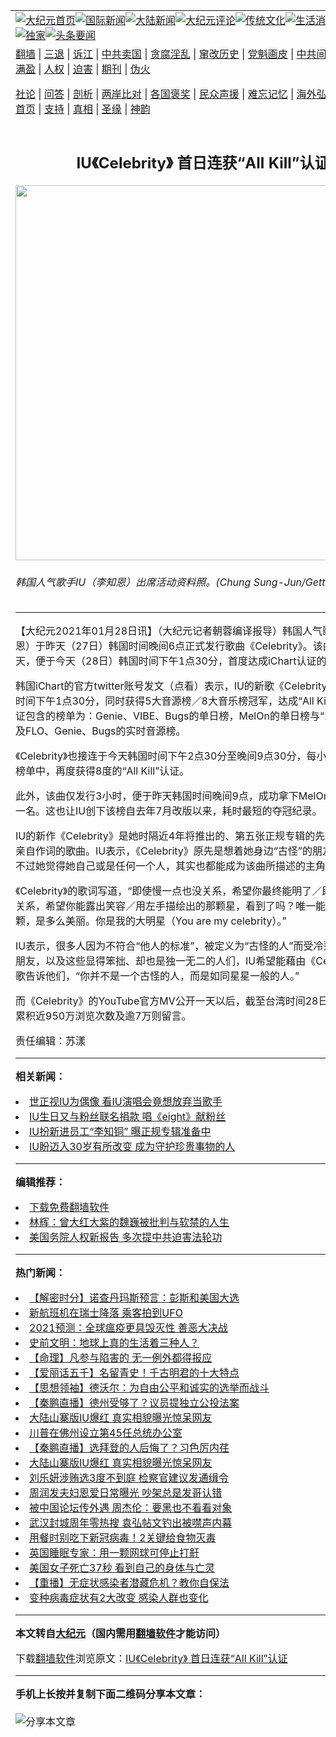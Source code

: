 <a name="1" id="1" target="_blank"></a><span id="1"></span>
<table align=center border="0"><tr><td colspan="2" VALIGN=TOP><a href="https://github.com/mjerqg3317/djy/blob/master/gb/nf1351518.md#1"><img src="https://raw.githubusercontent.com/mjerqg3317/www/master/t/djy/1.jpg" title="大纪元首页" alt="大纪元首页"></a><a href="https://github.com/mjerqg3317/djy/blob/master/gb/n24hr.md#1"><img src="https://raw.githubusercontent.com/mjerqg3317/www/master/t/djy/3.jpg" title="国际新闻" alt="国际新闻"></a><a href="https://github.com/mjerqg3317/djy/blob/master/gb/nsc413.md#1"><img src="https://raw.githubusercontent.com/mjerqg3317/www/master/t/djy/4.jpg" title="大陆新闻" alt="大陆新闻"></a><a href="https://github.com/mjerqg3317/djy/blob/master/gb/news392.md#1"><img src="https://raw.githubusercontent.com/mjerqg3317/www/master/t/djy/5.jpg" title="大纪元评论" alt="大纪元评论"></a><a href="https://github.com/mjerqg3317/djy/blob/master/gb/news2007.md#1"><img src="https://raw.githubusercontent.com/mjerqg3317/www/master/t/djy/6.jpg" title="传统文化" alt="传统文化"></a><a href="https://github.com/mjerqg3317/djy/blob/master/gb/news2008.md#1"><img src="https://raw.githubusercontent.com/mjerqg3317/www/master/t/djy/7.jpg" title="生活消费" alt="生活消费"></a><a href="https://github.com/mjerqg3317/djy/blob/master/gb/ncyule.md#1"><img src="https://raw.githubusercontent.com/mjerqg3317/www/master/t/djy/8.jpg" title="娱乐休闲" alt="娱乐休闲"></a><a href="https://github.com/mjerqg3317/djy/blob/master/gb/nsc1002.md#1"><img src="https://raw.githubusercontent.com/mjerqg3317/www/master/t/djy/9.jpg" title="健康" alt="健康"></a><a href="https://github.com/mjerqg3317/djy/blob/master/gb/nf6092.md#1"><img src="https://raw.githubusercontent.com/mjerqg3317/www/master/t/djy/10a.jpg" title="独家" alt="独家"></a><a href="https://github.com/mjerqg3317/djy/blob/master/gb/nf4514.md#1"><img src="https://raw.githubusercontent.com/mjerqg3317/www/master/t/djy/12a.jpg" title="头条要闻" alt="头条要闻"></a></td></tr>
<tr><td colspan="2" VALIGN=TOP><a target="_blank" href="https://github.com/mjerqg3317/www/blob/master/README.md?zsrh#1">翻墙</a> | <a target="_blank" href="https://github.com/mjerqg3317/djy/blob/master/gb/nf5657.md#1">三退</a> | <a target="_blank" href="https://github.com/mjerqg3317/djy/blob/master/gb/nf6124.md#1">诉江</a> | <a target="_blank" href="https://github.com/mjerqg3317/djy/blob/master/gb/nf1176117.md#1">中共卖国</a> | <a target="_blank" href="https://github.com/mjerqg3317/djy/blob/master/gb/nf5773.md#1">贪腐淫乱</a> | <a target="_blank" href="https://github.com/mjerqg3317/djy/blob/master/gb/nf1176115.md#1">窜改历史</a> | <a target="_blank" href="https://github.com/mjerqg3317/djy/blob/master/gb/nf1176107.md#1">党魁画皮</a> | <a target="_blank" href="https://github.com/mjerqg3317/djy/blob/master/gb/nf1320400.md#1">中共间谍</a> | <a target="_blank" href="https://github.com/mjerqg3317/djy/blob/master/gb/nf1176114.md#1">破坏传统</a> | <a target="_blank" href="https://github.com/mjerqg3317/ntdtv/blob/master/gb/prog447_1.md#1">恶贯满盈</a> | <a target="_blank" href="https://github.com/mjerqg3317/djy/blob/master/gb/ncid278.md#1">人权</a> | <a target="_blank" href="https://github.com/mjerqg3317/djy/blob/master/gb/nf1176111.md#1">迫害</a> | <a target="_blank" href="https://gitlab.com/szzdlab/mh-qikan/blob/master/README.md#1">期刊</a> | <a target="_blank" href="https://github.com/mjerqg3317/djy/blob/master/gb/nf5562.md#1">伪火</a></p><p><a target="_blank" href="https://github.com/mjerqg3317/djy/blob/master/gb/9p.md#1">社论</a> | <a target="_blank" href="https://github.com/mjerqg3317/djy/blob/master/gb/nf4378.md#1">问答</a> | <a target="_blank" href="https://github.com/mjerqg3317/djy/blob/master/gb/nf5792.md#1">剖析</a> | <a target="_blank" href="https://github.com/mjerqg3317/djy/blob/master/gb/nf5735.md#1">两岸比对</a> | <a target="_blank" href="https://github.com/mjerqg3317/djy/blob/master/gb/nf6119.md#1">各国褒奖</a> | <a target="_blank" href="https://github.com/mjerqg3317/djy/blob/master/gb/nf6120.md#1">民众声援</a> | <a target="_blank" href="https://github.com/mjerqg3317/djy/blob/master/gb/nf1188594.md#1">难忘记忆</a> | <a target="_blank" href="https://github.com/mjerqg3317/djy/blob/master/gb/nf3180.md#1">海外弘传</a> | <a target="_blank" href="https://github.com/mjerqg3317/djy/blob/master/gb/nf5410.md#1">万人上访</a> | <a target="_blank" href="https://github.com/mjerqg3317/www/blob/master/README.md?zsrh#1">平台首页</a> | <a target="_blank" href="https://github.com/mjerqg3317/djy/blob/master/gb/nf4386.md#1">支持</a> | <a target="_blank" href="https://github.com/mjerqg3317/djy/blob/master/gb/nf4389.md#1">真相</a> | <a target="_blank" href="https://github.com/mjerqg3317/djy/blob/master/gb/nf5790.md#1">圣缘</a> | <a target="_blank" href="https://github.com/mjerqg3317/djy/blob/master/gb/nf4786.md#1">神韵</a></td></tr>
<tr><td VALIGN=TOP width="626"><h2 align=center>IU《Celebrity》 首日连获“All Kill”认证</h2>
<img width="600" src="https://i.epochtimes.com/assets/uploads/2021/01/200918045736100707-600x400.jpg" />
<h6>韩国人气歌手IU（李知恩）出席活动资料照。(Chung Sung-Jun/Getty Images)
</h6>
<hr>
	<p>【大纪元2021年01月28日讯】（大纪元记者朝蓉编译报导）韩国人气歌手IU（<ahref="https://github.com/mjerqg3317/djy/blob/master/gb/tag/%E6%9D%8E%E7%9F%A5%E6%81%A9.md#1">李知恩</a>）于昨天（27日）韩国时间晚间6点正式发行歌曲《Celebrity》。该曲公开不到一天，便于今天（28日）韩国时间下午1点30分，首度达成iChart认证的“All Kill”。</p>
<p>韩国iChart的官方twitter账号发文（<ahref="https://twitter.com/instiz_ichart/status/1354648059095912450" target="_blank" rel="noopener noreferrer">点看</a>）表示，IU的新歌《Celebrity》于今天韩国时间下午1点30分，同时获得5大音源榜／8大音乐榜冠军，达成“All Kill”认证。该认证包含的榜单为：Genie、VIBE、Bugs的单日榜，MelOn的单日榜与“24Hits”榜，以及FLO、Genie、Bugs的实时音源榜。</p>
<p>《Celebrity》也接连于今天韩国时间下午2点30分至晚间9点30分，每小时更新一次的榜单中，再度获得8度的“All Kill”认证。</p>
<p>此外，该曲仅发行3小时，便于昨天韩国时间晚间9点，成功拿下MelOn“24Hits”榜第一名。这也让IU创下该榜自去年7月改版以来，耗时最短的夺冠纪录。</p>
<p>IU的新作《Celebrity》是她时隔近4年将推出的、第五张正规专辑的先行曲，也是她亲自作词的歌曲。IU表示，《Celebrity》原先是想着她身边“古怪”的朋友而写成的，不过她觉得她自己或是任何一个人，其实也都能成为该曲所描述的主角。</p>
<p>《Celebrity》的歌词写道，“即使慢一点也没关系，希望你最终能明了／即使徬徨也没关系，希望你能露出笑容／用左手描绘出的那颗星，看到了吗？唯一能看到的那一颗，是多么美丽。你是我的大明星（You are my celebrity）。”</p>
<p>IU表示，很多人因为不符合“他人的标准”，被定义为“古怪的人”而受冷落。对于她的朋友，以及这些显得笨拙、却也是独一无二的人们，IU希望能藉由《Celebrity》这首歌告诉他们，“你并不是一个古怪的人，而是如同星星一般的人。”</p>
<p>而《Celebrity》的YouTube官方MV公开一天以后，截至台湾时间28日晚间8点，已累积近950万浏览次数及逾7万则留言。</p>
<p>责任编辑：苏漾</p>
	
<hr>


<strong>相关新闻：</strong>
<li><a href="https://github.com/mjerqg3317/djy/blob/master/gb/20/4/16/n12036211.md#1">世正视IU为偶像 看IU演唱会竟想放弃当歌手</a></li>
<li><a href="https://github.com/mjerqg3317/djy/blob/master/gb/20/5/16/n12114177.md#1">IU生日又与粉丝联名捐款 唱《eight》献粉丝</a></li>
<li><a href="https://github.com/mjerqg3317/djy/blob/master/gb/20/9/9/n12390293.md#1">IU扮新进员工“李知铜” 曝正规专辑准备中</a></li>
<li><a href="https://github.com/mjerqg3317/djy/blob/master/gb/20/12/9/n12606680.md#1">IU盼迈入30岁有所改变 成为守护珍贵事物的人</a></li>
<hr>


<strong>编辑推荐：</strong>
<li><a href="https://github.com/mjerqg3317/www/blob/master/README.md?dfh#1" target="_blank">下载免费翻墙软件</a></li><li><a href="https://github.com/tsiac2612/djy/blob/master/gb/17/10/31/n9789303.md#1" target="_blank">林辉：曾大红大紫的魏巍被批判与软禁的人生</a></li><li><a href="https://github.com/tsiac2612/djy/blob/master/gb/19/3/14/n11111708.md#1" target="_blank">美国务院人权新报告 多次提中共迫害法轮功</a></li>
<hr>

<strong>热门新闻：</strong>
<li><a href="https://github.com/mjerqg3317/djy/blob/master/gb/21/1/23/n12706624.md#1">【解密时分】诺查丹玛斯预言：彭斯和美国大选</a></li>
<li><a href="https://github.com/mjerqg3317/djy/blob/master/gb/21/1/22/n12704671.md#1">新航班机在瑞士降落 乘客拍到UFO</a></li>
<li><a href="https://github.com/mjerqg3317/djy/blob/master/gb/21/1/23/n12706868.md#1">2021预测：全球瘟疫更具毁灭性 善恶大决战</a></li>
<li><a href="https://github.com/mjerqg3317/djy/blob/master/gb/21/1/23/n12707590.md#1">史前文明：地球上真的生活着三种人？</a></li>
<li><a href="https://github.com/mjerqg3317/djy/blob/master/gb/21/1/18/n12695506.md#1">【命理】凡参与陷害的 无一例外都得报应</a></li>
<li><a href="https://github.com/mjerqg3317/djy/blob/master/gb/21/1/23/n12707205.md#1">【爱丽话五千】名留青史！千古明君的十大特点</a></li>
<li><a href="https://github.com/mjerqg3317/djy/blob/master/gb/20/11/30/n12586688.md#1">【思想领袖】德沃尔：为自由公平和诚实的选举而战斗</a></li>
<li><a href="https://github.com/mjerqg3317/djy/blob/master/gb/21/1/27/n12716462.md#1">【秦鹏直播】德州受够了？议员提独立公投法案</a></li>
<li><a href="https://github.com/mjerqg3317/djy/blob/master/gb/21/1/25/n12711517.md#1">大陆山寨版IU爆红 真实相貌曝光惊呆网友</a></li>
<li><a href="https://github.com/mjerqg3317/djy/blob/master/gb/21/1/26/n12711861.md#1">川普在佛州设立第45任总统办公室</a></li>
<li><a href="https://github.com/mjerqg3317/djy/blob/master/gb/21/1/25/n12711660.md#1">【秦鹏直播】选拜登的人后悔了？习色厉内荏</a></li>
<li><a href="https://github.com/mjerqg3317/djy/blob/master/gb/21/1/25/n12711517.md#1">大陆山寨版IU爆红 真实相貌曝光惊呆网友</a></li>
<li><a href="https://github.com/mjerqg3317/djy/blob/master/gb/21/1/27/n12715248.md#1">刘乐妍涉贿选3度不到庭 检察官建议发通缉令</a></li>
<li><a href="https://github.com/mjerqg3317/djy/blob/master/gb/21/1/27/n12714202.md#1">周润发夫妇恩爱日常曝光 吵架总是发哥认错</a></li>
<li><a href="https://github.com/mjerqg3317/djy/blob/master/gb/21/1/26/n12712782.md#1">被中国论坛传外遇 周杰伦：要黑也不看看对象</a></li>
<li><a href="https://github.com/mjerqg3317/djy/blob/master/gb/21/1/26/n12711753.md#1">武汉封城周年零热搜 袁弘帖文钓出被噤声内幕</a></li>
<li><a href="https://github.com/mjerqg3317/djy/blob/master/gb/21/1/26/n12712049.md#1">用餐时别吃下新冠病毒！2关键给食物灭毒</a></li>
<li><a href="https://github.com/mjerqg3317/djy/blob/master/gb/21/1/26/n12712763.md#1">英国睡眠专家：用一颗网球可停止打鼾</a></li>
<li><a href="https://github.com/mjerqg3317/djy/blob/master/gb/21/1/27/n12714549.md#1">美国女子死亡37秒 看到自己的身体与亡灵</a></li>
<li><a href="https://github.com/mjerqg3317/djy/blob/master/gb/21/1/26/n12712014.md#1">【重播】无症状感染者潜藏危机？教你自保法</a></li>
<li><a href="https://github.com/mjerqg3317/djy/blob/master/gb/21/1/25/n12711730.md#1">变种病毒症状有2大改变 感染人群也变化</a></li>
<hr>

<strong>本文转自<a href="https://www.epochtimes.com">大纪元</a>（国内需用<a href="https://github.com/mjerqg3317/www/blob/master/README.md#8">翻墙软件</a>才能访问）</strong><p>下载<a href="https://github.com/mjerqg3317/www/blob/master/README.md#8">翻墙软件</a>浏览原文：<a href="https://www.epochtimes.com/gb/21/1/28/n12718013.htm">IU《Celebrity》 首日连获“All Kill”认证</a></p><hr>

<strong>手机上长按并复制下面二维码分享本文章：</strong><br><br><img src="https://chart.apis.google.com/chart?cht=qr&chs=240x240&choe=UTF-8&chld=M|2&chl=https://github.com/mjerqg3317/djy/blob/master/gb/21/1/28/n12718013.md%231" title="分享本文章"></td><td VALIGN=TOP><a href="https://github.com/mjerqg3317/djy/blob/master/gb/16/1/21/n4622075.md?dfh#1" target="_blank"><img src="https://raw.githubusercontent.com/mjerqg3317/djy/master/gb/300/wei-f1.jpg" title="中共的伪火骗局"  alt="中共的伪火骗局"></a><br><a href="https://github.com/mjerqg3317/www/blob/master/README.md?dfh#9" target="_blank"><img src="https://raw.githubusercontent.com/mjerqg3317/djy/master/gb/300/yong-h.jpg" title="永恒的见证"  alt="永恒的见证"></a><br><a href="https://github.com/mjerqg3317/djy/blob/master/gb/13/9/29/n3974789.md?dfh#1" target="_blank"><img src="https://raw.githubusercontent.com/mjerqg3317/djy/master/gb/300/shang-lnz.jpg" title="善良女子被中共投男牢"  alt="善良女子被中共投男牢"></a><br><a href="https://github.com/mjerqg3317/djy/blob/master/gb/16/3/16/n4663449.md?dfh#1" target="_blank"><img src="https://raw.githubusercontent.com/mjerqg3317/djy/master/gb/300/huo-z3.jpg" title="警卫目击活摘器官"  alt="警卫目击活摘器官"></a><br><a href="https://github.com/mjerqg3317/djy/blob/master/gb/16/8/7/n8177641.md?dfh#1" target="_blank"><img src="https://raw.githubusercontent.com/mjerqg3317/djy/master/gb/300/huo-z4.jpg" title="证人描述活摘恐怖"  alt="证人描述活摘恐怖"></a><br><a href="https://github.com/mjerqg3317/djy/blob/master/gb/10/4/19/n2881569.md?dfh#1" target="_blank"><img src="https://raw.githubusercontent.com/mjerqg3317/djy/master/gb/300/huo-z1.jpg" title="揭开活摘器官黑幕"  alt="揭开活摘器官黑幕"></a><br><a href="https://github.com/mjerqg3317/djy/blob/master/gb/10/11/7/n3077476.md?dfh#1" target="_blank"><img src="https://raw.githubusercontent.com/mjerqg3317/djy/master/gb/300/ma-ks.jpg" title="马克思的成魔之路"  alt="马克思的成魔之路"></a><br><a href="https://github.com/mjerqg3317/djy/blob/master/gb/14/6/9/n4173977.md?dfh#1" target="_blank"><img src="https://raw.githubusercontent.com/mjerqg3317/djy/master/gb/300/chang-zs.jpg" title="藏字石 蕴天机"  alt="藏字石 蕴天机"></a><br><a href="https://github.com/mjerqg3317/djy/blob/master/gb/18/5/10/n10381511.md?dfh#1" target="_blank"><img src="https://raw.githubusercontent.com/mjerqg3317/djy/master/gb/300/st1.jpg" title="关注3亿人三退"  alt="关注3亿人三退"></a><br><a href="https://github.com/mjerqg3317/djy/blob/master/gb/18/3/21/n10237682.md?dfh#1" target="_blank"><img src="https://raw.githubusercontent.com/mjerqg3317/djy/master/gb/300/jie-t.jpg" title="解体中共复兴中华"  alt="解体中共复兴中华"></a><br><a href="https://github.com/mjerqg3317/djy/blob/master/gb/9/2/9/n2422991.md?dfh#1" target="_blank"><img src="https://raw.githubusercontent.com/mjerqg3317/djy/master/gb/300/gao-zs.jpg" title="中共迫害良心律师"  alt="中共迫害良心律师"></a><br><a href="https://github.com/mjerqg3317/djy/blob/master/gb/18/12/9/n10900044.md?dfh#1" target="_blank"><img src="https://raw.githubusercontent.com/mjerqg3317/djy/master/gb/300/sj1.jpg" title="303万人举报江泽民"  alt="303万人举报江泽民"></a><br><a href="https://github.com/mjerqg3317/djy/blob/master/gb/18/8/28/n10672014.md?dfh#1" target="_blank"><img src="https://raw.githubusercontent.com/mjerqg3317/djy/master/gb/300/sj2.jpg" title="这些官员为何起诉江泽民"  alt="这些官员为何起诉江泽民"></a><br><a href="https://github.com/mjerqg3317/djy/blob/master/gb/8/12/18/n2367165.md?dfh#1" target="_blank"><img src="https://raw.githubusercontent.com/mjerqg3317/djy/master/gb/300/liangan.jpg" title="海峡两岸的强烈对比"  alt="海峡两岸的强烈对比"></a><br><a href="https://github.com/mjerqg3317/djy/blob/master/gb/15/12/10/n4593139.md?dfh#1" target="_blank"><img src="https://raw.githubusercontent.com/mjerqg3317/djy/master/gb/300/jia-ndzl.jpg" title="加拿大总理的贺信"  alt="加拿大总理的贺信"></a><br><a href="https://github.com/mjerqg3317/djy/blob/master/gb/11/6/17/n3289382.md?dfh#1" target="_blank"><img src="https://raw.githubusercontent.com/mjerqg3317/djy/master/gb/300/xiao-wd.jpg" title="探寻真相兼听则明"  alt="探寻真相兼听则明"></a><br><a href="https://github.com/mjerqg3317/djy/blob/master/gb/18/10/27/n10812623.md?dfh#1" target="_blank"><img src="https://raw.githubusercontent.com/mjerqg3317/djy/master/gb/300/yindu.jpg" title="印度媒体报道东方"  alt="印度媒体报道东方"></a><br><a href="https://github.com/mjerqg3317/djy/blob/master/gb/18/6/9/n10469652.md?dfh#1" target="_blank"><img src="https://raw.githubusercontent.com/mjerqg3317/djy/master/gb/300/xie-j.jpg" title="不一样的海外校园"  alt="不一样的海外校园"></a><br><a href="https://github.com/mjerqg3317/djy/blob/master/gb/7/4/5/n1669415.md?dfh#1" target="_blank"><img src="https://raw.githubusercontent.com/mjerqg3317/djy/master/gb/300/li-up.jpg" title="从大师到徒弟的传奇"  alt="从大师到徒弟的传奇"></a><br><a href="https://github.com/mjerqg3317/djy/blob/master/gb/17/5/26/n9191512.md?dfh#1" target="_blank"><img src="https://raw.githubusercontent.com/mjerqg3317/djy/master/gb/300/zfl2.jpg" title="亿万人与东方一本奇书"  alt="亿万人与东方一本奇书"></a><br><a href="https://github.com/mjerqg3317/djy/blob/master/gb/13/11/27/n4020290.md?dfh#1" target="_blank"><img src="https://raw.githubusercontent.com/mjerqg3317/djy/master/gb/300/zhen-h.jpg" title="大陆见不到的震撼场面"  alt="大陆见不到的震撼场面"></a><br><a href="https://github.com/mjerqg3317/djy/blob/master/gb/15/7/17/n4482910.md?dfh#1" target="_blank"><img src="https://raw.githubusercontent.com/mjerqg3317/djy/master/gb/300/dalu-sk.jpg" title="人心向善 大陆当初盛况"  alt="人心向善 大陆当初盛况"></a><br><a href="https://github.com/mjerqg3317/djy/blob/master/gb/19/1/5/n10955468.md?dfh#1" target="_blank"><img src="https://raw.githubusercontent.com/mjerqg3317/djy/master/gb/300/zfl1.jpg" title="追寻真理 这书讲什么"  alt="追寻真理 这书讲什么"></a><br><a href="https://github.com/mjerqg3317/www/blob/master/README.md?dfh#1" target="_blank"><img src="https://raw.githubusercontent.com/mjerqg3317/djy/master/gb/300/fq1.jpg" title="下载免费翻墙软件"  alt="下载免费翻墙软件"></a><br></td></tr></table>
